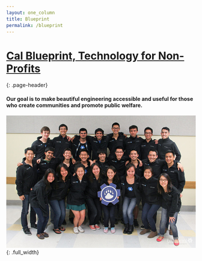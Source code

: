 ```yaml
---
layout: one_column
title: Blueprint
permalink: /blueprint
---
```

# [Cal Blueprint, Technology for Non-Profits](http://calblueprint.org)
{: .page-header}

#### Our goal is to make beautiful engineering accessible and useful for those who create communities and promote public welfare.

![Blueprint](/assets/images/blueprint/calblueprint.jpg){: .full_width}
